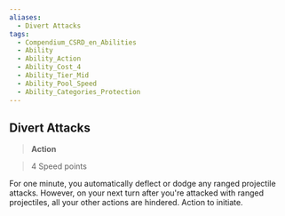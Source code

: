 ```yaml
---
aliases:
  - Divert Attacks
tags:
  - Compendium_CSRD_en_Abilities
  - Ability
  - Ability_Action
  - Ability_Cost_4
  - Ability_Tier_Mid
  - Ability_Pool_Speed
  - Ability_Categories_Protection
---
```

  
    
## Divert Attacks    
>**Action**    
>4 Speed points  
    
For one minute, you automatically deflect or dodge any ranged projectile attacks. However, on your next turn after you're attacked with ranged projectiles, all your other actions are hindered. Action to initiate.